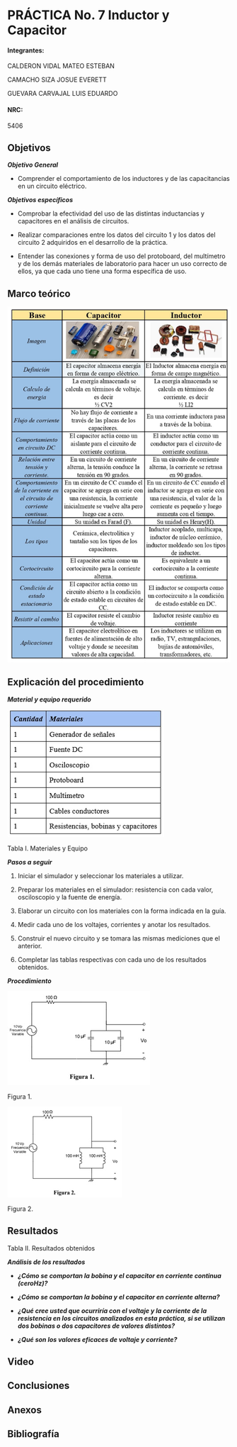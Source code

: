 # PRÁCTICA No. 7 Inductor y Capacitor

#### Integrantes:

CALDERON VIDAL MATEO ESTEBAN

CAMACHO SIZA JOSUE EVERETT

GUEVARA CARVAJAL LUIS EDUARDO

#### NRC:

5406

## Objetivos

***Objetivo General***

- Comprender el comportamiento de los inductores y de las capacitancias en un circuito eléctrico.

***Objetivos específicos***

- Comprobar la efectividad del uso de las distintas inductancias y capacitores en el análisis de circuitos.

- Realizar comparaciones entre los datos del circuito 1 y los datos del circuito 2 adquiridos en el desarrollo de la práctica.

- Entender las conexiones y forma de uso del protoboard, del multímetro y de los demás materiales de laboratorio para hacer un uso correcto de ellos, ya que cada uno tiene una forma específica de uso.

## Marco teórico

<img src="Imagenes/esquema.jpg">

## Explicación del procedimiento

***Material y equipo requerido***

<img src="Imagenes/tabla1.jpg">

Tabla I. Materiales y Equipo

***Pasos a seguir***

1)	Iniciar el simulador y seleccionar los materiales a utilizar.

2)	Preparar los materiales en el simulador: resistencia con cada valor, osciloscopio y la fuente de energía.

3)	Elaborar un circuito con los materiales con la forma indicada en la guía.

4)	Medir cada uno de los voltajes, corrientes y anotar los resultados.

5)	Construir el nuevo circuito y se tomara las mismas mediciones que el anterior.

6)	Completar las tablas respectivas con cada uno de los resultados obtenidos.

***Procedimiento***

<img src="Imagenes/fig1.jpg">

Figura 1.

<img src="Imagenes/fig2.jpg">

Figura 2.

## Resultados

Tabla II. Resultados obtenidos

***Análisis de los resultados***

- ***¿Cómo se comportan la bobina y el capacitor en corriente continua (ceroHz)?***

- ***¿Cómo se comportan la bobina y el capacitor en corriente alterna?***

- ***¿Qué cree usted que ocurriría con el voltaje  y la corriente de la resistencia en los circuitos analizados en esta práctica, si se utilizan dos bobinas o dos capacitores de valores distintos?***

- ***¿Qué son los valores eficaces de voltaje y corriente?***

## Video

## Conclusiones

## Anexos

## Bibliografía
